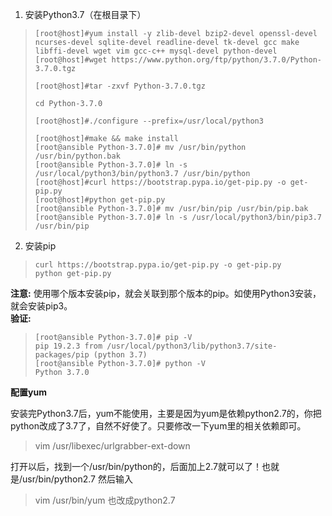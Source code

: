1.  安装Python3.7（在根目录下）
>```
> [root@host]#yum install -y zlib-devel bzip2-devel openssl-devel ncurses-devel sqlite-devel readline-devel tk-devel gcc make libffi-devel wget vim gcc-c++ mysql-devel python-devel
> [root@host]#wget https://www.python.org/ftp/python/3.7.0/Python-3.7.0.tgz
> 
> [root@host]#tar -zxvf Python-3.7.0.tgz
> 
> cd Python-3.7.0
> 
> [root@host]#./configure --prefix=/usr/local/python3
> 
> [root@host]#make && make install
> [root@ansible Python-3.7.0]# mv /usr/bin/python /usr/bin/python.bak
> [root@ansible Python-3.7.0]# ln -s /usr/local/python3/bin/python3.7 /usr/bin/python
> [root@host]#curl https://bootstrap.pypa.io/get-pip.py -o get-pip.py
> [root@host]#python get-pip.py
> [root@ansible Python-3.7.0]# mv /usr/bin/pip /usr/bin/pip.bak
> [root@ansible Python-3.7.0]# ln -s /usr/local/python3/bin/pip3.7 /usr/bin/pip

2. 安装pip
>```
> curl https://bootstrap.pypa.io/get-pip.py -o get-pip.py
> python get-pip.py
**注意:** 使用哪个版本安装pip，就会关联到那个版本的pip。如使用Python3安装，就会安装pip3。  
**验证:**
>```
> [root@ansible Python-3.7.0]# pip -V
> pip 19.2.3 from /usr/local/python3/lib/python3.7/site-packages/pip (python 3.7)
> [root@ansible Python-3.7.0]# python -V
> Python 3.7.0

**配置yum**

安装完Python3.7后，yum不能使用，主要是因为yum是依赖python2.7的，你把python改成了3.7了，自然不好使了。只要修改一下yum里的相关依赖即可。
> vim /usr/libexec/urlgrabber-ext-down

打开以后，找到一个/usr/bin/python的，后面加上2.7就可以了！也就是/usr/bin/python2.7
然后输入  
> vim /usr/bin/yum
也改成python2.7
